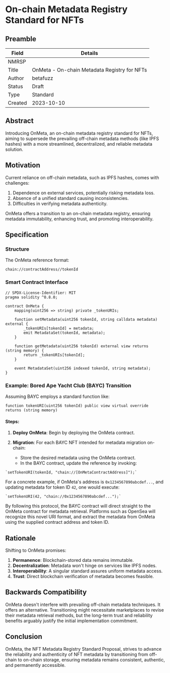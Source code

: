 # On-chain Metadata Registry Standard for NFTs

## Preamble

| Field   | Details                                               |
|---------|-------------------------------------------------------|
| NMRSP   | <Unassigned>                                          |
| Title   | OnMeta - On-chain Metadata Registry for NFTs          |
| Author  | betafuzz                                              |
| Status  | Draft                                                 |
| Type    | Standard                                              |
| Created | 2023-10-10                                            |

## Abstract

Introducing OnMeta, an on-chain metadata registry standard for NFTs, aiming to supersede the prevailing off-chain metadata methods (like IPFS hashes) with a more streamlined, decentralized, and reliable metadata solution.

## Motivation

Current reliance on off-chain metadata, such as IPFS hashes, comes with challenges:

1. Dependence on external services, potentially risking metadata loss.
2. Absence of a unified standard causing inconsistencies.
3. Difficulties in verifying metadata authenticity.

OnMeta offers a transition to an on-chain metadata registry, ensuring metadata immutability, enhancing trust, and promoting interoperability.

## Specification

### Structure

The OnMeta reference format:
```
chain://contractAddress//tokenId
```
### Smart Contract Interface

```solidity
// SPDX-License-Identifier: MIT
pragma solidity ^0.8.0;

contract OnMeta {
    mapping(uint256 => string) private _tokenURIs;

    function setMetadata(uint256 tokenId, string calldata metadata) external {
        _tokenURIs[tokenId] = metadata;
        emit MetadataSet(tokenId, metadata);
    }

    function getMetadata(uint256 tokenId) external view returns (string memory) {
        return _tokenURIs[tokenId];
    }

    event MetadataSet(uint256 indexed tokenId, string metadata);
}
```

### Example: Bored Ape Yacht Club (BAYC) Transition

Assuming BAYC employs a standard function like:

```solidity
function tokenURI(uint256 tokenId) public view virtual override returns (string memory) 
```

#### Steps:

1. **Deploy OnMeta**: Begin by deploying the OnMeta contract.

2. **Migration**:
   For each BAYC NFT intended for metadata migration on-chain:
   * Store the desired metadata using the OnMeta contract.
   * In the BAYC contract, update the reference by invoking:

```solidity
`setTokenURI(tokenId, "chain://[OnMetaContractAddress]");`
```

For a concrete example, if OnMeta's address is `0x1234567890abcdef...`, and updating metadata for token ID `42`, one would execute:

```solidity
`setTokenURI(42, "chain://0x1234567890abcdef...");`
```

By following this protocol, the BAYC contract will direct straight to the OnMeta contract for metadata retrieval. Platforms such as OpenSea will recognize this novel URI format, and extract the metadata from OnMeta using the supplied contract address and token ID.

## Rationale

Shifting to OnMeta promises:

1. **Permanence**: Blockchain-stored data remains immutable.
2. **Decentralization**: Metadata won't hinge on services like IPFS nodes.
3. **Interoperability**: A singular standard assures uniform metadata access.
4. **Trust**: Direct blockchain verification of metadata becomes feasible.

## Backwards Compatibility

OnMeta doesn't interfere with prevailing off-chain metadata techniques. It offers an alternative. Transitioning might necessitate marketplaces to revise their metadata retrieval methods, but the long-term trust and reliability benefits arguably justify the initial implementation commitment.

## Conclusion

OnMeta, the NFT Metadata Registry Standard Proposal, strives to advance the reliability and authenticity of NFT metadata by transitioning from off-chain to on-chain storage, ensuring metadata remains consistent, authentic, and permanently accessible. 
